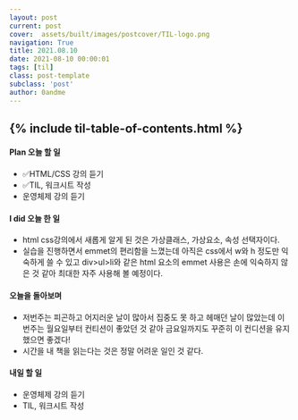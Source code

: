 ```yaml
---
layout: post
current: post
cover:  assets/built/images/postcover/TIL-logo.png
navigation: True
title: 2021.08.10
date: 2021-08-10 00:00:01
tags: [til]
class: post-template
subclass: 'post'
author: 0andme
---
```

{% include til-table-of-contents.html %}
---

<!-- excerpt-start -->

#### Plan 오늘 할 일
+ ✅HTML/CSS 강의 듣기
+ ✅TIL, 워크시트 작성
+ 운영체제 강의 듣기

#### I did 오늘 한 일
+ html css강의에서 새롭게 알게 된 것은 가상클래스, 가상요소, 속성 선택자이다.
+ 실습을 진행하면서 emmet의 편리함을 느꼈는데 아직은 css에서 w와 h 정도만 익숙하게 쓸 수 있고 div>ul>li와 같은 html 요소의 emmet 사용은 손에 익숙하지 않은 것 같아 최대한 자주 사용해 볼 예정이다.

#### 오늘을 돌아보며
+ 저번주는 피곤하고 어지러운 날이 많아서 집중도 못 하고 헤매던 날이 많았는데 이번주는 월요일부터 컨티션이 좋았던 것 같아 금요일까지도 꾸준히 이 컨디션을 유지했으면 좋겠다!
+ 시간을 내 책을 읽는다는 것은 정말 어려운 일인 것 같다.

#### 내일 할 일
+ 운영체제 강의 듣기
+ TIL, 워크시트 작성
